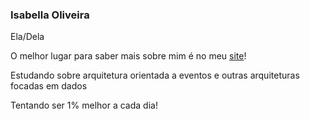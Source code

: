 ### Isabella Oliveira

Ela/Dela

O melhor lugar para saber mais sobre mim é no meu [site](https://www.isabellaoliveira.dev)!

Estudando sobre arquitetura orientada a eventos e outras arquiteturas focadas em dados

Tentando ser 1% melhor a cada dia!

